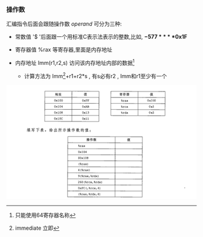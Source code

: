 ### 操作数
汇编指令后面会跟随操作数 *operand* 可分为三种:
- 常数值 '$ '后面跟一个用标准C表示法表示的整数,比如, **$-577** **$0x1F**
- 寄存器值 %rax 等寄存器,里面是内存地址
- 内存地址 Imm(r1,r2,s) 访问该内存地址内部的数据[^1]
  
  - 计算方法为 Imm[^2]+r1+r2*s , 有s必有r2 , Imm和r1至少有一个  
[^2]:immediate 立即  
[^1]:只能使用64寄存器名称  

![3.1练习题](./picturefield/3.1.png)